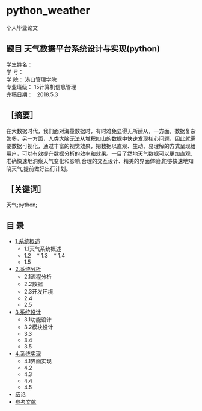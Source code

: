# python_weather
个人毕业论文
## 题目 天气数据平台系统设计与实现(python)
学生姓名：                       
学    号：                       
学    院：   港口管理学院      
专业班级：   15计算机信息管理      
完稿日期：   2018.5.3           
## ［摘要］
在大数据时代，我们面对海量数据时，有时难免显得无所适从，一方面，数据复杂繁多，另一方面，人类大脑无法从堆积如山的数据中快速发现核心问题，因此就需要数据可视化，通过丰富的视觉效果，把数据以直观、生动、易理解的方式呈现给用户，可以有效提升数据分析的效率和效果。一目了然地天气数据可以更加直观,准确快速地洞察天气变化和影响,合理的交互设计、精美的界面体验,能够快速地知晓天气,提前做好出行计划。
## ［关键词］
天气;python;
## 目 录
* [1.系统概述](#横线)
    * 1.1天气系统概述
    * 1.2
    * 1.3
    * 1.4
    * 1.5
* [2.系统分析](#标题)
    * 2.1流程分析
    * 2.2数据
    * 2.3开发环境
    * 2.4
    * 2.5
* [3.系统设计](#文本)
    * 3.1功能设计
    * 3.2模块设计
    * 3.3
    * 3.4
    * 3.5
* [4.系统实现](#文本)
    * 4.1界面实现
    * 4.2
    * 4.3
    * 4.4
    * 4.5
* [结论](#文本)
* [参考文献](#文本)
